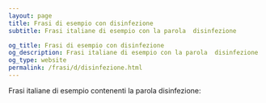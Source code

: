 ```yaml
---
layout: page
title: Frasi di esempio con disinfezione 
subtitle: Frasi italiane di esempio con la parola  disinfezione

og_title: Frasi di esempio con disinfezione 
og_description: Frasi italiane di esempio con la parola  disinfezione
og_type: website
permalink: /frasi/d/disinfezione.html
---
```


Frasi italiane di esempio contenenti la parola disinfezione:


